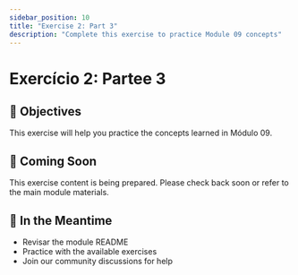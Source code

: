 ```yaml
---
sidebar_position: 10
title: "Exercise 2: Part 3"
description: "Complete this exercise to practice Module 09 concepts"
---
```


# Exercício 2: Partee 3

## 🎯 Objectives

This exercise will help you practice the concepts learned in Módulo 09.

## 📝 Coming Soon

This exercise content is being prepared. Please check back soon or refer to the main module materials.

## 🚀 In the Meantime

- Revisar the module README
- Practice with the available exercises
- Join our community discussions for help
